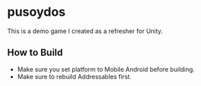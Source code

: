 # pusoydos

This is a demo game I created as a refresher for Unity.

## How to Build

* Make sure you set platform to Mobile Android before building.
* Make sure to rebuild Addressables first.

